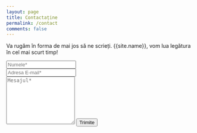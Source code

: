 ```yaml
---
layout: page
title: Contactaține
permalink: /contact
comments: false
---
```


<form action="https://formspree.io/f/xyyvworn" method="POST">    
<p class="mb-4">Va rugăm în forma de mai jos să ne scrieți. {{site.name}}, vom lua legătura în cel mai scurt timp!</p>
<div class="form-group row">
<div class="col-md-6">
<input class="form-control" type="text" name="name" placeholder="Numele*" required>
</div>
<div class="col-md-6">
<input class="form-control" type="email" name="_replyto" placeholder="Adresa E-mail*" required>
</div>
</div>
<textarea rows="8" class="form-control mb-3" name="message" placeholder="Mesajul*" required></textarea>    
<input class="btn btn-dark" type="submit" value="Trimite">
</form>